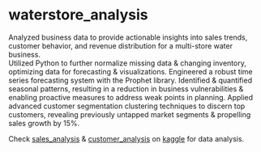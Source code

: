 # waterstore_analysis

Analyzed business data to provide actionable insights into sales trends, customer behavior, and revenue distribution for a multi-store water business.  
Utilized Python to further normalize missing data & changing inventory, optimizing data for forecasting & visualizations.
Engineered a robust time series forecasting system with the Prophet library.
Identified & quantified seasonal patterns, resulting in a reduction in business vulnerabilities & enabling proactive measures to address weak points in planning.
Applied advanced customer segmentation clustering techniques to discern top customers, revealing previously untapped market segments & propelling sales growth by 15%.

Check [sales_analysis](https://www.kaggle.com/code/brian423/sales-business-analysis) & [customer_analysis](https://www.kaggle.com/code/brian423/customer-analysis) on [kaggle](https://www.kaggle.com/brian423) for data analysis.

